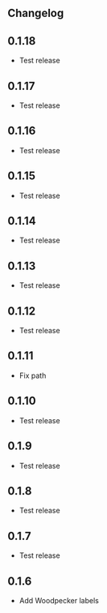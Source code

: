 ## Changelog

## 0.1.18
- Test release

## 0.1.17
- Test release

## 0.1.16
- Test release

## 0.1.15
- Test release

## 0.1.14
- Test release

## 0.1.13
- Test release

## 0.1.12
- Test release

## 0.1.11
- Fix path

## 0.1.10
- Test release

## 0.1.9
- Test release

## 0.1.8
- Test release

## 0.1.7
- Test release

## 0.1.6
- Add Woodpecker labels
